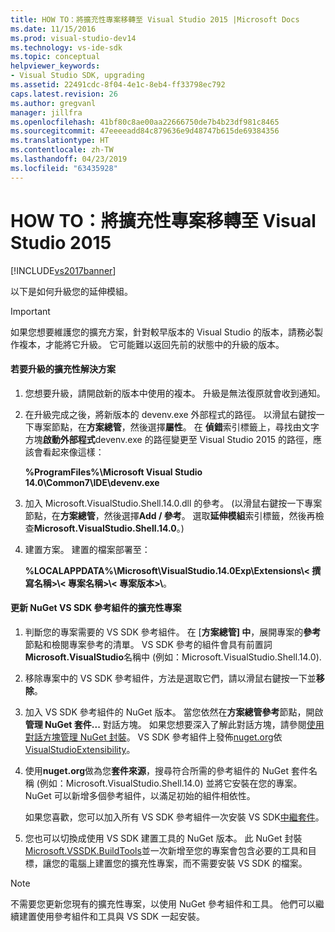 ```yaml
---
title: HOW TO：將擴充性專案移轉至 Visual Studio 2015 |Microsoft Docs
ms.date: 11/15/2016
ms.prod: visual-studio-dev14
ms.technology: vs-ide-sdk
ms.topic: conceptual
helpviewer_keywords:
- Visual Studio SDK, upgrading
ms.assetid: 22491cdc-8f04-4e1c-8eb4-ff33798ec792
caps.latest.revision: 26
ms.author: gregvanl
manager: jillfra
ms.openlocfilehash: 41bf80c8ae00aa22666750de7b4b23df981c8465
ms.sourcegitcommit: 47eeeeadd84c879636e9d48747b615de69384356
ms.translationtype: HT
ms.contentlocale: zh-TW
ms.lasthandoff: 04/23/2019
ms.locfileid: "63435928"
---
```

# <a name="how-to-migrate-extensibility-projects-to-visual-studio-2015"></a>HOW TO：將擴充性專案移轉至 Visual Studio 2015
[!INCLUDE[vs2017banner](../includes/vs2017banner.md)]

以下是如何升級您的延伸模組。  
  
> [!IMPORTANT]
> 如果您想要維護您的擴充方案，針對較早版本的 Visual Studio 的版本，請務必製作複本，才能將它升級。 它可能難以返回先前的狀態中的升級的版本。  
  
#### <a name="to-upgrade-an-extensibility-solution"></a>若要升級的擴充性解決方案  
  
1. 您想要升級，請開啟新的版本中使用的複本。 升級是無法復原就會收到通知。  
  
2. 在升級完成之後，將新版本的 devenv.exe 外部程式的路徑。 以滑鼠右鍵按一下專案節點，在**方案總管**，然後選擇**屬性**。 在 **偵錯**索引標籤上，尋找由文字方塊**啟動外部程式**devenv.exe 的路徑變更至 Visual Studio 2015 的路徑，應該會看起來像這樣：  
  
     **%ProgramFiles%\Microsoft Visual Studio 14.0\Common7\IDE\devenv.exe**  
  
3. 加入 Microsoft.VisualStudio.Shell.14.0.dll 的參考。 (以滑鼠右鍵按一下專案節點，在**方案總管**，然後選擇**Add / 參考**。 選取**延伸模組**索引標籤，然後再檢查**Microsoft.VisualStudio.Shell.14.0**。)  
  
4. 建置方案。 建置的檔案部署至：  
  
     **%LOCALAPPDATA%\Microsoft\VisualStudio.14.0Exp\Extensions\\< 撰寫名稱\>\\< 專案名稱\>\\< 專案版本\>\\**。  
  
#### <a name="to-update-an-extensibility-project-to-nuget-vs-sdk-reference-assemblies"></a>更新 NuGet VS SDK 參考組件的擴充性專案  
  
1. 判斷您的專案需要的 VS SDK 參考組件。  在 [**方案總管] 中**，展開專案的**參考**節點和檢閱專案參考的清單。  VS SDK 參考的組件會具有前置詞**Microsoft.VisualStudio**名稱中 (例如：Microsoft.VisualStudio.Shell.14.0).  
  
2. 移除專案中的 VS SDK 參考組件，方法是選取它們，請以滑鼠右鍵按一下並**移除**。  
  
3. 加入 VS SDK 參考組件的 NuGet 版本。  當您依然在**方案總管參考**節點，開啟**管理 NuGet 套件...** 對話方塊。  如果您想要深入了解此對話方塊，請參閱[使用對話方塊管理 NuGet 封裝](http://docs.nuget.org/Consume/Package-Manager-Dialog)。 VS SDK 參考組件上發佈[nuget.org](http://www.nuget.org)依[VisualStudioExtensibility](http://www.nuget.org/profiles/VisualStudioExtensibility)。  
  
4. 使用**nuget.org**做為您**套件來源**，搜尋符合所需的參考組件的 NuGet 套件名稱 (例如：Microsoft.VisualStudio.Shell.14.0) 並將它安裝在您的專案。  NuGet 可以新增多個參考組件，以滿足初始的組件相依性。  
  
     如果您喜歡，您可以加入所有 VS SDK 參考組件一次安裝 VS SDK[中繼套件](http://www.nuget.org/packages/VSSDK_Reference_Assemblies)。  
  
5. 您也可以切換成使用 VS SDK 建置工具的 NuGet 版本。 此 NuGet 封裝[Microsoft.VSSDK.BuildTools](http://www.nuget.org/packages/Microsoft.VSSDK.BuildTools)並一次新增至您的專案會包含必要的工具和目標，讓您的電腦上建置您的擴充性專案，而不需要安裝 VS SDK 的檔案。  
  
> [!NOTE]
> 不需要您更新您現有的擴充性專案，以使用 NuGet 參考組件和工具。  他們可以繼續建置使用參考組件和工具與 VS SDK 一起安裝。
